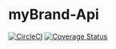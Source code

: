 # myBrand-Api
[![CircleCI](https://dl.circleci.com/status-badge/img/gh/buka1calvin/myBrand-Api/tree/develop.svg?style=svg)](https://dl.circleci.com/status-badge/redirect/gh/buka1calvin/myBrand-Api/tree/develop)
[![Coverage Status](https://coveralls.io/repos/github/buka1calvin/myBrand-Api/badge.svg?branch=develop)](https://coveralls.io/github/buka1calvin/myBrand-Api?branch=develop)

